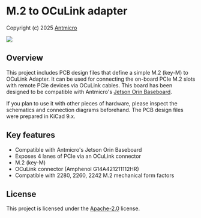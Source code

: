 # M.2 to OCuLink adapter

Copyright (c) 2025 [Antmicro](https://www.antmicro.com)

![](img/m2-oculink-adapter-render.png)

## Overview

This project includes PCB design files that define a simple M.2 (key-M) to OCuLink Adapter.
It can be used for connecting the on-board PCIe M.2 slots with remote PCIe devices via OCuLink cables. 
This board has been designed to be compatible with Antmicro's [Jetson Orin Baseboard](https://github.com/antmicro/jetson-orin-baseboard).

If you plan to use it with other pieces of hardware, please inspect the schematics and connection diagrams beforehand. 
The PCB design files were prepared in KiCad 9.x.

## Key features

- Compatible with Antmicro's Jetson Orin Baseboard
- Exposes 4 lanes of PCIe via an OCuLink connector
- M.2 (key-M)
- OCuLink connector (Amphenol G14A421211112HR)
- Compatible with 2280, 2260, 2242 M.2 mechanical form factors

## License

This project is licensed under the [Apache-2.0](LICENSE) license.
